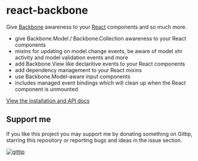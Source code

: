 react-backbone
==============
Give [Backbone](http://backbonejs.org/) awareness to your [React](http://facebook.github.io/react/) components and so much more.

* give Backbone.Model / Backbone.Collection awareness to your React components
* mixins for updating on model change events, be aware of model xhr activity and model validation events and more
* add Backbone.View like declaritive events to your React components
* add dependency management to your React mixins
* use Backbone.Model-aware input components
* includes managed event bindings which will clean up when the React component is unmounted

[View the installation and API docs](http://jhudson8.github.io/fancydocs/index.html#project/jhudson8/react-backbone)

## Support me

If you like this project you may support me by donating something on Gittip, starring this repository or reporting bugs and ideas in the issue section.

[![gittip](https://raw.githubusercontent.com/FezVrasta/bootstrap-material-design/master/demo/imgs/gittip-button.jpg)](https://gratipay.com/jhudson8/)

